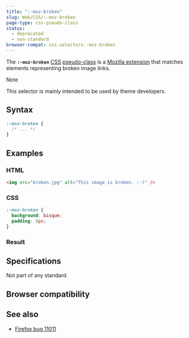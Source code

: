 ```yaml
---
title: ":-moz-broken"
slug: Web/CSS/:-moz-broken
page-type: css-pseudo-class
status:
  - deprecated
  - non-standard
browser-compat: css.selectors.-moz-broken
---
```




The **`:-moz-broken`** [CSS](/Web/CSS) [pseudo-class](/Web/CSS/Pseudo-classes) is a [Mozilla extension](/Web/CSS/Mozilla_Extensions) that matches elements representing broken image links.

> [!NOTE]
> This selector is mainly intended to be used by theme developers.

## Syntax

```css
:-moz-broken {
  /* ... */
}
```

## Examples

### HTML

```html
<img src="broken.jpg" alt="This image is broken. :-(" />
```

### CSS

```css
:-moz-broken {
  background: bisque;
  padding: 8px;
}
```

### Result



## Specifications

Not part of any standard.

## Browser compatibility



## See also

- [Firefox bug 11011](https://bugzil.la/11011)
